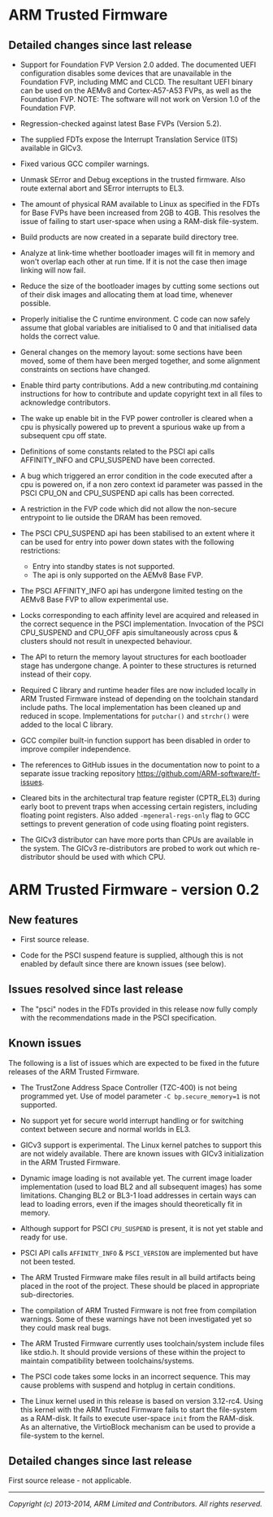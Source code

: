 ARM Trusted Firmware
====================

Detailed changes since last release
-----------------------------------

*   Support for Foundation FVP Version 2.0 added.
    The documented UEFI configuration disables some devices that are unavailable
    in the Foundation FVP, including MMC and CLCD. The resultant UEFI binary can
    be used on the AEMv8 and Cortex-A57-A53 FVPs, as well as the Foundation FVP.
    NOTE: The software will not work on Version 1.0 of the Foundation FVP.

*   Regression-checked against latest Base FVPs (Version 5.2).

*   The supplied FDTs expose the Interrupt Translation Service (ITS) available
    in GICv3.

*   Fixed various GCC compiler warnings.

*   Unmask SError and Debug exceptions in the trusted firmware.
    Also route external abort and SError interrupts to EL3.

*   The amount of physical RAM available to Linux as specified in the FDTs for
    Base FVPs have been increased from 2GB to 4GB. This resolves the issue of
    failing to start user-space when using a RAM-disk file-system.

*   Build products are now created in a separate build directory tree.

*   Analyze at link-time whether bootloader images will fit in memory and won't
    overlap each other at run time. If it is not the case then image linking
    will now fail.

*   Reduce the size of the bootloader images by cutting some sections out of
    their disk images and allocating them at load time, whenever possible.

*   Properly initialise the C runtime environment. C code can now safely assume
    that global variables are initialised to 0 and that initialised data holds
    the correct value.

*   General changes on the memory layout: some sections have been moved, some of
    them have been merged together, and some alignment constraints on sections
    have changed.

*   Enable third party contributions. Add a new contributing.md containing
    instructions for how to contribute and update copyright text in all files to
    acknowledge contributors.

*   The wake up enable bit in the FVP power controller is cleared when a cpu is
    physically powered up to prevent a spurious wake up from a subsequent cpu
    off state.

*   Definitions of some constants related to the PSCI api calls AFFINITY_INFO
    and CPU_SUSPEND have been corrected.

*   A bug which triggered an error condition in the code executed after a cpu
    is powered on, if a non zero context id parameter was passed in the PSCI
    CPU_ON and CPU_SUSPEND api calls has been corrected.

*   A restriction in the FVP code which did not allow the non-secure entrypoint
    to lie outside the DRAM has been removed.

*   The PSCI CPU_SUSPEND api has been stabilised to an extent where it can be
    used for entry into power down states with the following restrictions:
    -   Entry into standby states is not supported.
    -   The api is only supported on the AEMv8 Base FVP.

*   The PSCI AFFINITY_INFO api has undergone limited testing on the AEMv8 Base
    FVP to allow experimental use.

*   Locks corresponding to each affinity level are acquired and released in
    the correct sequence in the PSCI implementation. Invocation of the PSCI
    CPU_SUSPEND and CPU_OFF apis simultaneously across cpus & clusters should
    not result in unexpected behaviour.

*   The API to return the memory layout structures for each bootloader stage has
    undergone change. A pointer to these structures is returned instead of their
    copy.

*   Required C library and runtime header files are now included locally in ARM
    Trusted Firmware instead of depending on the toolchain standard include
    paths. The local implementation has been cleaned up and reduced in scope.
    Implementations for `putchar()` and `strchr()` were added to the local C
    library.

*   GCC compiler built-in function support has been disabled in order to improve
    compiler independence.

*   The references to GitHub issues in the documentation now to point to a
    separate issue tracking repository
    https://github.com/ARM-software/tf-issues.

*   Cleared bits in the architectural trap feature register (CPTR_EL3) during
    early boot to prevent traps when accessing certain registers, including
    floating point registers. Also added `-mgeneral-regs-only` flag to GCC
    settings to prevent generation of code using floating point registers.

*   The GICv3 distributor can have more ports than CPUs are available in the
    system. The GICv3 re-distributors are probed to work out which
    re-distributor should be used with which CPU.


ARM Trusted Firmware - version 0.2
==================================

New features
------------

*   First source release.

*   Code for the PSCI suspend feature is supplied, although this is not enabled
    by default since there are known issues (see below).


Issues resolved since last release
----------------------------------

*   The "psci" nodes in the FDTs provided in this release now fully comply
    with the recommendations made in the PSCI specification.


Known issues
------------

The following is a list of issues which are expected to be fixed in the future
releases of the ARM Trusted Firmware.

*   The TrustZone Address Space Controller (TZC-400) is not being programmed
    yet. Use of model parameter `-C bp.secure_memory=1` is not supported.

*   No support yet for secure world interrupt handling or for switching context
    between secure and normal worlds in EL3.

*   GICv3 support is experimental. The Linux kernel patches to support this are
    not widely available. There are known issues with GICv3 initialization in
    the ARM Trusted Firmware.

*   Dynamic image loading is not available yet. The current image loader
    implementation (used to load BL2 and all subsequent images) has some
    limitations. Changing BL2 or BL3-1 load addresses in certain ways can lead
    to loading errors, even if the images should theoretically fit in memory.

*   Although support for PSCI `CPU_SUSPEND` is present, it is not yet stable
    and ready for use.

*   PSCI API calls `AFFINITY_INFO` & `PSCI_VERSION` are implemented but have not
    been tested.

*   The ARM Trusted Firmware make files result in all build artifacts being
    placed in the root of the project. These should be placed in appropriate
    sub-directories.

*   The compilation of ARM Trusted Firmware is not free from compilation
    warnings. Some of these warnings have not been investigated yet so they
    could mask real bugs.

*   The ARM Trusted Firmware currently uses toolchain/system include files like
    stdio.h. It should provide versions of these within the project to maintain
    compatibility between toolchains/systems.

*   The PSCI code takes some locks in an incorrect sequence. This may cause
    problems with suspend and hotplug in certain conditions.

*   The Linux kernel used in this release is based on version 3.12-rc4. Using
    this kernel with the ARM Trusted Firmware fails to start the file-system as
    a RAM-disk. It fails to execute user-space `init` from the RAM-disk. As an
    alternative, the VirtioBlock mechanism can be used to provide a file-system
    to the kernel.


Detailed changes since last release
-----------------------------------

First source release - not applicable.

- - - - - - - - - - - - - - - - - - - - - - - - - -

_Copyright (c) 2013-2014, ARM Limited and Contributors. All rights reserved._
